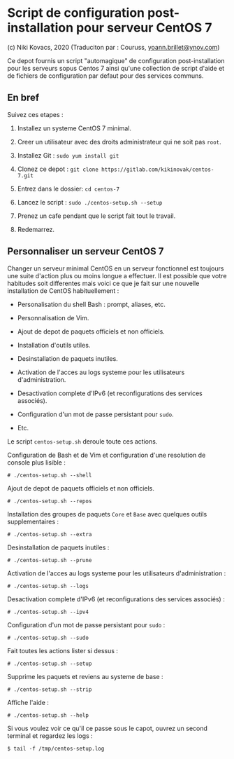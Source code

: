# Script de configuration post-installation pour serveur CentOS 7

(c) Niki Kovacs, 2020
(Traduciton par : Couruss, yoann.brillet@ynov.com)

Ce depot fournis un script "automagique" de configuration post-installation pour les serveurs sopus Centos 7 ainsi qu'une collection de script d'aide et de fichiers de configuration par defaut pour des services communs. 

## En bref

Suivez ces etapes :

  1. Installez un systeme CentOS 7 minimal.

  2. Creer un utilisateur avec des droits administrateur qui ne soit pas `root`.

  3. Installez Git : `sudo yum install git` 

  4. Clonez ce depot : `git clone https://gitlab.com/kikinovak/centos-7.git`

  5. Entrez dans le dossier: `cd centos-7`

  6. Lancez le script : `sudo ./centos-setup.sh --setup`

  7. Prenez un cafe pendant que le script fait tout le travail.

  8. Redemarrez.


## Personnaliser un serveur CentOS 7

Changer un serveur minimal CentOS en un serveur fonctionnel est toujours une suite d'action plus ou moins longue a effectuer. 
Il est possible que votre habitudes soit differentes mais voici ce que je fait sur une nouvelle installation de CentOS habituellement :

  * Personalisation du shell Bash : prompt, aliases, etc.

  * Personnalisation de Vim.

  * Ajout de depot de paquets officiels et non officiels.

  * Installation d'outils utiles.

  * Desinstallation de paquets inutiles.

  * Activation de l'acces au logs systeme pour les utilisateurs d'administration.

  * Desactivation complete d'IPv6 (et reconfigurations des services associés).
  
  * Configuration d'un mot de passe persistant pour `sudo`.

  * Etc.

Le script `centos-setup.sh` deroule toute ces actions.

Configuration de Bash et de Vim et configuration d'une resolution de console plus lisible :

```
# ./centos-setup.sh --shell
```

Ajout de depot de paquets officiels et non officiels.<Paste>

```
# ./centos-setup.sh --repos
```

Installation des groupes de paquets `Core` et `Base` avec quelques outils supplementaires :

```
# ./centos-setup.sh --extra
```

Desinstallation de paquets inutiles :

```
# ./centos-setup.sh --prune
```

Activation de l'acces au logs systeme pour les utilisateurs d'administration :

```
# ./centos-setup.sh --logs
```

Desactivation complete d'IPv6 (et reconfigurations des services associés) :

```
# ./centos-setup.sh --ipv4
```

Configuration d'un mot de passe persistant pour `sudo` :

```
# ./centos-setup.sh --sudo
```

Fait toutes les actions lister si dessus :

```
# ./centos-setup.sh --setup
```

Supprime les paquets et reviens au systeme de base :

```
# ./centos-setup.sh --strip
```

Affiche l'aide :

```
# ./centos-setup.sh --help
```

Si vous voulez voir ce qu'il ce passe sous le capot, ouvrez un second terminal et regardez les logs :

```
$ tail -f /tmp/centos-setup.log
```


